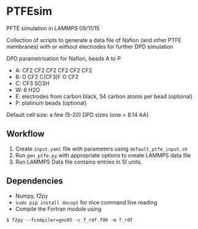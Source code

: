 # PTFEsim

PFTE simulation in LAMMPS
09/11/15

Collection of scripts to generate a data file of Nafion 
(and other PTFE membranes) with or without electrodes
for further DPD simulation

DPD parametrisation for Nafion, beads A to P
* A: CF2 CF2 CF2 CF2 CF2 CF2
* B: O CF2 C(CF3)F O CF2
* C: CF3 SO3H
* W: 6 H2O
* E: electrodes from carbon black, 54 carbon atoms per bead (optional)
* P: platinum beads (optional)

Default cell size: a few (5-20) DPD sizes (one = 8.14 AA)

## Workflow
1. Create `input.yaml` file with parameters using `default_ptfe_input.sh`
2. Run `gen_ptfe.py` with appropriate options to create LAMMPS data file
3. Run LAMMPS
Data file contains entries in SI units.

## Dependencies
* Numpy, f2py
* `sudo pip install docopt` for nice command line reading
* Compile the Fortran module using
 ```
 $ f2py --fcompiler=gnu95 -c f_rdf.f90 -m f_rdf
 ```
